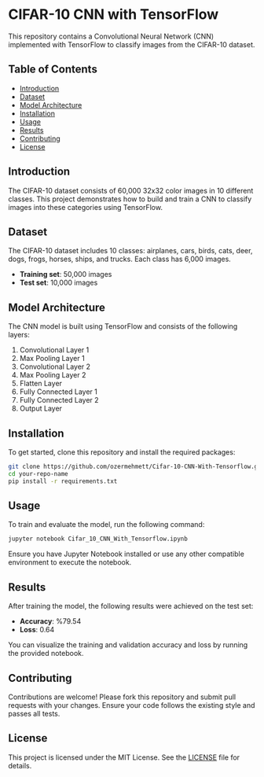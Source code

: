 # CIFAR-10 CNN with TensorFlow

This repository contains a Convolutional Neural Network (CNN) implemented with TensorFlow to classify images from the CIFAR-10 dataset.

## Table of Contents

- [Introduction](#introduction)
- [Dataset](#dataset)
- [Model Architecture](#model-architecture)
- [Installation](#installation)
- [Usage](#usage)
- [Results](#results)
- [Contributing](#contributing)
- [License](#license)

## Introduction

The CIFAR-10 dataset consists of 60,000 32x32 color images in 10 different classes. This project demonstrates how to build and train a CNN to classify images into these categories using TensorFlow.

## Dataset

The CIFAR-10 dataset includes 10 classes: airplanes, cars, birds, cats, deer, dogs, frogs, horses, ships, and trucks. Each class has 6,000 images.

- **Training set**: 50,000 images
- **Test set**: 10,000 images

## Model Architecture

The CNN model is built using TensorFlow and consists of the following layers:

1. Convolutional Layer 1
2. Max Pooling Layer 1
3. Convolutional Layer 2
4. Max Pooling Layer 2
5. Flatten Layer
6. Fully Connected Layer 1
7. Fully Connected Layer 2
8. Output Layer

## Installation

To get started, clone this repository and install the required packages:

```bash
git clone https://github.com/ozermehmett/Cifar-10-CNN-With-Tensorflow.git
cd your-repo-name
pip install -r requirements.txt
```

## Usage

To train and evaluate the model, run the following command:

```bash
jupyter notebook Cifar_10_CNN_With_Tensorflow.ipynb
```

Ensure you have Jupyter Notebook installed or use any other compatible environment to execute the notebook.

## Results

After training the model, the following results were achieved on the test set:

- **Accuracy**: %79.54
- **Loss**: 0.64

You can visualize the training and validation accuracy and loss by running the provided notebook.

## Contributing

Contributions are welcome! Please fork this repository and submit pull requests with your changes. Ensure your code follows the existing style and passes all tests.

## License

This project is licensed under the MIT License. See the [LICENSE](LICENSE) file for details.
